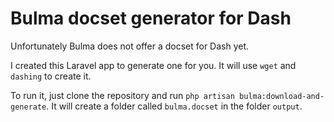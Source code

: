 # Bulma docset generator for Dash

Unfortunately Bulma does not offer a docset for Dash yet.

I created this Laravel app to generate one for you. It will use `wget` and `dashing` to create it.

To run it, just clone the repository and run `php artisan bulma:download-and-generate`. It will create a folder called `bulma.docset` in the folder `output`.
